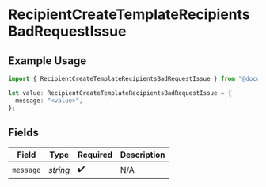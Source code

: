 # RecipientCreateTemplateRecipientsBadRequestIssue

## Example Usage

```typescript
import { RecipientCreateTemplateRecipientsBadRequestIssue } from "@documenso/sdk-typescript/models/errors";

let value: RecipientCreateTemplateRecipientsBadRequestIssue = {
  message: "<value>",
};
```

## Fields

| Field              | Type               | Required           | Description        |
| ------------------ | ------------------ | ------------------ | ------------------ |
| `message`          | *string*           | :heavy_check_mark: | N/A                |